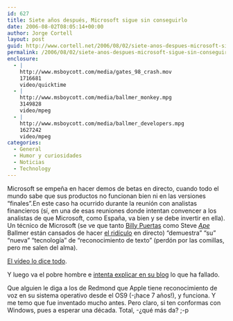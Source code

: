 ```yaml
---
id: 627
title: Siete años después, Microsoft sigue sin conseguirlo
date: 2006-08-02T08:05:14+00:00
author: Jorge Cortell
layout: post
guid: http://www.cortell.net/2006/08/02/siete-anos-despues-microsoft-sigue-sin-conseguirlo/
permalink: /2006/08/02/siete-anos-despues-microsoft-sigue-sin-conseguirlo/
enclosure:
  - |
    http://www.msboycott.com/media/gates_98_crash.mov
    1716681
    video/quicktime
  - |
    http://www.msboycott.com/media/ballmer_monkey.mpg
    3149828
    video/mpeg
  - |
    http://www.msboycott.com/media/ballmer_developers.mpg
    1627242
    video/mpeg
categories:
  - General
  - Humor y curiosidades
  - Noticias
  - Technology
---
```

Microsoft se empeña en hacer demos de betas en directo, cuando todo el mundo sabe que sus productos no funcionan bien ni en las versiones &#8220;finales&#8221;.En este caso ha ocurrido durante la reunión con analistas financieros (sí­, en una de esas reuniones donde intentan convencer a los analistas de que Microsoft, como España, va bien y se debe invertir en ella). Un técnico de Microsoft (se ve que tanto <a target="_blank" title="Gates Win98 demo" href="http://www.msboycott.com/media/gates_98_crash.mov">Billy Puertas</a> como Steve <a target="_blank" title="Ballmer monkey video" href="http://www.msboycott.com/media/ballmer_monkey.mpg"><em>Ape</em></a> Ballmer están cansados de hacer <a target="_blank" title="Ballmer developers" href="http://www.msboycott.com/media/ballmer_developers.mpg">el ridí­culo</a> en directo) &#8220;demuestra&#8221; &#8220;su&#8221; &#8220;nueva&#8221; &#8220;tecnologí­a&#8221; de &#8220;reconocimiento de texto&#8221; (perdón por las comillas, pero me salen del alma).

<a target="_blank" title="Ví­deo de MS" href="http://blogs.guardian.co.uk/technology/archives/2006/07/31/fun_with_vistas_speech_recognition.html">El ví­deo lo dice todo</a>.
  
Y luego va el pobre hombre e <a target="_blank" title="Larry Osterman" href="http://blogs.msdn.com/larryosterman/archive/2006/07/31/684327.aspx">intenta explicar en su blog</a> lo que ha fallado.

Que alguien le diga a los de Redmond que Apple tiene reconocimiento de voz en su sistema operativo desde el OS9 (-¡hace 7 años!), y funciona. Y me temo que fue inventado mucho antes. Pero claro, si ten conformas con Windows, pues a esperar una década. Total, -¿qué más da? ;-p